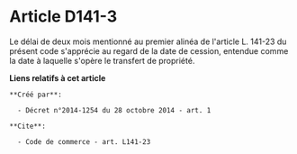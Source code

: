 # Article D141-3

Le délai de deux mois mentionné au premier alinéa de l'article L. 141-23 du présent code s'apprécie au regard de la date de
cession, entendue comme la date à laquelle s'opère le transfert de propriété.

**Liens relatifs à cet article**

	**Créé par**:

	  - Décret n°2014-1254 du 28 octobre 2014 - art. 1

	**Cite**:

	  - Code de commerce - art. L141-23
